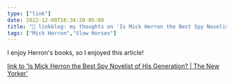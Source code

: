 ```yaml
---
type: ["link"]
date: 2022-12-08T16:34:20-05:00
title: "🔗 linkblog: my thoughts on 'Is Mick Herron the Best Spy Novelist of His Generation? | The New Yorker'"
tags: ["Mick Herron","Slow Horses"]
---
```

I enjoy Herron's books, so I enjoyed this article!  
 

[link to 'Is Mick Herron the Best Spy Novelist of His Generation? | The New Yorker'](https://www.newyorker.com/magazine/2022/12/05/is-mick-herron-the-best-spy-novelist-of-his-generation)
